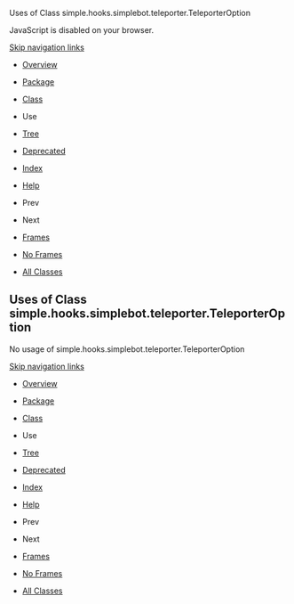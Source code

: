 Uses of Class simple.hooks.simplebot.teleporter.TeleporterOption   <!-- try { if (location.href.indexOf('is-external=true') == -1) { parent.document.title="Uses of Class simple.hooks.simplebot.teleporter.TeleporterOption"; } } catch(err) { } //-->

JavaScript is disabled on your browser.

[Skip navigation links](#skip.navbar.top "Skip navigation links")

*   [Overview](../../../../../overview-summary.html)
*   [Package](../package-summary.html)
*   [Class](../../../../../simple/hooks/simplebot/teleporter/TeleporterOption.html "class in simple.hooks.simplebot.teleporter")
*   Use
*   [Tree](../package-tree.html)
*   [Deprecated](../../../../../deprecated-list.html)
*   [Index](../../../../../index-files/index-1.html)
*   [Help](../../../../../help-doc.html)

*   Prev
*   Next

*   [Frames](../../../../../index.html?simple/hooks/simplebot/teleporter/class-use/TeleporterOption.html)
*   [No Frames](TeleporterOption.html)

*   [All Classes](../../../../../allclasses-noframe.html)

<!-- allClassesLink = document.getElementById("allclasses\_navbar\_top"); if(window==top) { allClassesLink.style.display = "block"; } else { allClassesLink.style.display = "none"; } //-->

Uses of Class  
simple.hooks.simplebot.teleporter.TeleporterOption
------------------------------------------------------------------

No usage of simple.hooks.simplebot.teleporter.TeleporterOption

[Skip navigation links](#skip.navbar.bottom "Skip navigation links")

*   [Overview](../../../../../overview-summary.html)
*   [Package](../package-summary.html)
*   [Class](../../../../../simple/hooks/simplebot/teleporter/TeleporterOption.html "class in simple.hooks.simplebot.teleporter")
*   Use
*   [Tree](../package-tree.html)
*   [Deprecated](../../../../../deprecated-list.html)
*   [Index](../../../../../index-files/index-1.html)
*   [Help](../../../../../help-doc.html)

*   Prev
*   Next

*   [Frames](../../../../../index.html?simple/hooks/simplebot/teleporter/class-use/TeleporterOption.html)
*   [No Frames](TeleporterOption.html)

*   [All Classes](../../../../../allclasses-noframe.html)

<!-- allClassesLink = document.getElementById("allclasses\_navbar\_bottom"); if(window==top) { allClassesLink.style.display = "block"; } else { allClassesLink.style.display = "none"; } //-->